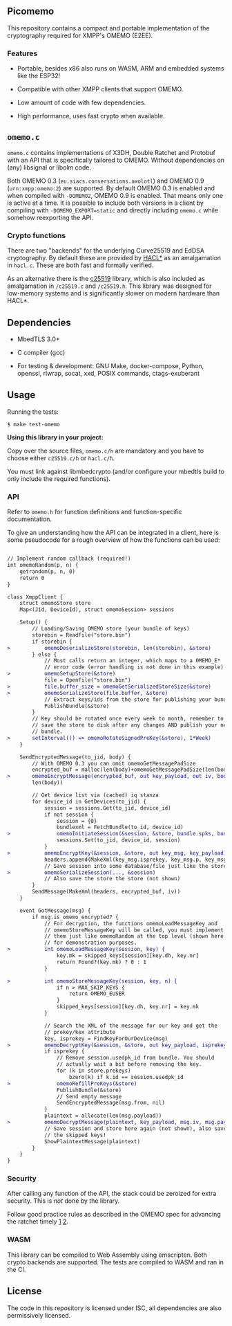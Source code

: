 ## Picomemo

This repository contains a compact and portable implementation of the
cryptography required for XMPP's OMEMO (E2EE).

### Features

- Portable, besides x86 also runs on WASM, ARM and embedded systems like
  the ESP32!

- Compatible with other XMPP clients that support OMEMO.

- Low amount of code with few dependencies.

- High performance, uses fast crypto when available.

## `omemo.c`

`omemo.c` contains implementations of X3DH, Double Ratchet and
Protobuf with an API that is specifically tailored to OMEMO. Without
dependencies on (any) libsignal or libolm code.

Both OMEMO 0.3 (`eu.siacs.conversations.axolotl`) and OMEMO 0.9
(`urn:xmpp:omemo:2`) are supported. By default OMEMO 0.3 is enabled and
when compiled with `-DOMEMO2`, OMEMO 0.9 is enabled. That means only one
is active at a time. It is possible to include both versions in a client
by compiling with `-DOMEMO_EXPORT=static` and directly including
`omemo.c` while somehow reexporting the API.

### Crypto functions

There are two "backends" for the underlying Curve25519 and EdDSA
cryptography. By default these are provided by
[HACL\*](https://github.com/hacl-star/hacl-star) as an amalgamation in
`hacl.c`. These are both fast and formally verified.

As an alternative there is the
[c25519](https://www.dlbeer.co.nz/oss/c25519.html) library, which is
also included as amalgamation in `/c25519.c` and `/c25519.h`. This
library was designed for low-memory systems and is significantly slower
on modern hardware than HACL\*.

## Dependencies

- MbedTLS 3.0+

- C compiler (gcc)

- For testing & development: GNU Make, docker-compose, Python, openssl,
  rlwrap, socat, xxd, POSIX commands, ctags-exuberant

## Usage

Running the tests:

 `$ make test-omemo`

**Using this library in your project:**

Copy over the source files, `omemo.c/h` are mandatory and you have to
choose either `c25519.c/h` or `hacl.c/h`.

You must link against libmbedcrypto (and/or configure your mbedtls build
to only include the required functions).

### API

Refer to `omemo.h` for function definitions and function-specific
documentation.

To give an understanding how the API can be integrated in a client, here
is some pseudocode for a rough overview of how the functions can be used:

```diff

// Implement random callback (required!)
int omemoRandom(p, n) {
    getrandom(p, n, 0)
    return 0
}

class XmppClient {
    struct omemoStore store
    Map<(Jid, DeviceId), struct omemoSession> sessions

    Setup() {
        // Loading/Saving OMEMO store (your bundle of keys)
        storebin = ReadFile("store.bin")
        if storebin {
>           omemoDeserializeStore(storebin, len(storebin), &store)
        } else {
            // Most calls return an integer, which maps to a OMEMO_E*
            // error code (error handling is not done in this example)
>           omemoSetupStore(&store)
            file = OpenFile("store.bin")
>           file.buffer_size = omemoGetSerializedStoreSize(&store)
>           omemoSerializeStore(file.buffer, &store)
            // Extract keys/ids from the store for publishing your bundle
            PublishBundle(&store)
        }
        // Key should be rotated once every week to month, remember to
        // save the store to disk after any changes AND publish your new
        // bundle.
>       setInterval(() => omemoRotateSignedPreKey(&store), 1*Week)
    }

    SendEncryptedMessage(to_jid, body) {
        // With OMEMO 0.3 you can omit omemoGetMessagePadSize
        encrypted_buf = malloc(len(body)+omemoGetMessagePadSize(len(body)))
>       omemoEncryptMessage(encrypted_buf, out key_payload, out iv, body,
        len(body))

        // Get device list via (cached) iq stanza
        for device_id in GetDevices(to_jid) {
            session = sessions.Get(to_jid, device_id)
            if not session {
                session = {0}
                bundlexml = FetchBundle(to_id, device_id)
>               omemoInitiateSession(&session, &store, bundle.spks, bundle.spk, ...)
                sessions.Set(to_jid, device_id, session)
            }
>           omemoEncryptKey(&session, &store, out key_msg, key_payload)
            headers.append(MakeXml(key_msg.isprekey, key_msg.p, key_msg.n))
            // Save session into some database/file just like the store
>           omemoSerializeSession(..., &session)
            // Also save the store the store (not shown)
        }
        SendMessage(MakeXml(headers, encrypted_buf, iv))
    }

    event GotMessage(msg) {
        if msg.is_omemo_encrypted? {
            // For decryption, the functions omemoLoadMessageKey and
            // omemoStoreMessageKey will be called, you must implement
            // them just like omemoRandom at the top level (shown here
            // for demonstration purposes.
>           int omemoLoadMessageKey(session, key) {
                key.mk = skipped_keys[session][key.dh, key.nr]
                return Found?(key.mk) ? 0 : 1
            }

>           int omemoStoreMessageKey(session, key, n) {
                if n > MAX_SKIP_KEYS {
                    return OMEMO_EUSER
                }
                skipped_keys[session][key.dh, key.nr] = key.mk
            }

            // Search the XML of the message for our key and get the
            // prekey/kex attribute
            key, isprekey = FindKeyForOurDevice(msg)
>           omemoDecryptKey(&session, &store, out key_payload, isprekey, key)
            if isprekey {
                // Remove session.usedpk_id from bundle. You should
                // actually wait a bit before removing the key.
                for (k in store.prekeys)
                    bzero(k) if k.id == session.usedpk_id
>               omemoRefillPreKeys(&store)
                PublishBundle(&store)
                // Send empty message
                SendEncryptedMessage(msg.from, nil)
            }
            plaintext = allocate(len(msg.payload))
>           omemoDecryptMessage(plaintext, key_payload, msg.iv, msg.payload, len(msg.payload))
            // Save session and store here again (not shown), also save
            // the skipped keys!
            ShowPlaintextMessage(plaintext)
        }
    }
}

```

### Security

After calling any function of the API, the stack could be zeroized for
extra security. This is *not* done by the library.

Follow good practice rules as described in the OMEMO spec for advancing
the ratchet timely
[1](https://xmpp.org/extensions/xep-0384.html#:~:text=After%20receiving%20an%20OMEMOKeyExchange%20and%20successfully%20building%20a%20new%20session%2C%20the%20receiving%20device%20SHOULD%20automatically%20respond%20with%20an%20empty%20OMEMO%20message) [2](https://xmpp.org/extensions/xep-0384.html#:~:text=When%20a%20client%20receives%20the%20first%20message%20for%20a%20given%20ratchet%20key%20with%20a%20counter%20of%2053%20or%20higher%2C%20it%20MUST%20send%20a%20heartbeat%20message.).

### WASM

This library can be compiled to Web Assembly using emscripten. Both
crypto backends are supported. The tests are compiled to WASM and ran in
the CI.

## License

The code in this repository is licensed under ISC, all dependencies are also permissively licensed.
